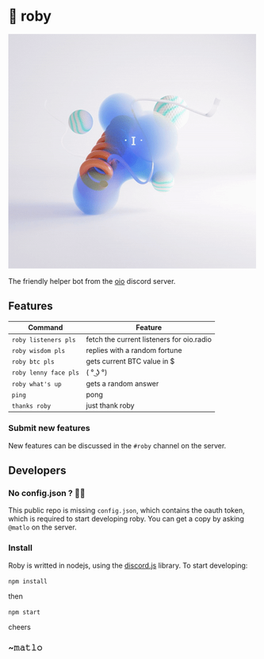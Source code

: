 # 🤖 roby

![roby](https://raw.githubusercontent.com/oio/roby/master/pics/roby.gif)

The friendly helper bot from the [oio](https://oio.studio) discord server.

## Features
      

|Command   | Feature  |
|----------|----------|
|  `roby listeners pls` | fetch the current listeners for oio.radio  |
| `roby wisdom pls`  | replies with a random fortune  |
| `roby btc pls`  | gets current BTC value in $  |
|  `roby lenny face pls` | ( ° ͜ʖ °)  |
| `roby what's up`  | gets a random answer  |
|  `ping` |  pong |
| `thanks roby` | just thank roby  |


### Submit new features

New features can be discussed in the `#roby` channel on the server.

## Developers

### No config.json ? 🕵️‍♀️

This public repo is missing `config.json`, which contains the oauth token, which is required to start developing roby. You can get a copy by asking `@matlo` on the server.

### Install

Roby is writted in nodejs, using the [discord.js](https://discord.js.org/#/docs/main/stable/general/welcome) library. To start developing:

```npm install```

then

```npm start```

cheers

### ~𝚖𝚊𝚝𝚕𝚘




